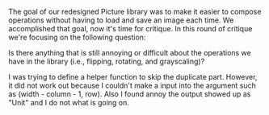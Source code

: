 The goal of our redesigned Picture library was to make it easier to compose
operations without having to load and save an image each time. We accomplished
that goal, now it's time for critique. In this round of critique we're focusing
on the following question:

Is there anything that is still annoying or difficult about the operations we
have in the library (i.e., flipping, rotating, and grayscaling)?

I was trying to define a helper function to skip the duplicate part. However, it did not work out because I couldn't
make a input into the argument such as (width - column - 1, row). Also I found annoy the output showed up as "Unit" and
I do not what is going on.